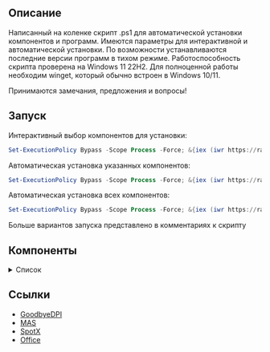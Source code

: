 ## Описание
Написанный на коленке скрипт .ps1 для автоматической установки компонентов и программ. Имеются параметры для интерактивной и автоматической установки. По возможности устанавливаются последние версии программ в тихом режиме. Работоспособность скрипта проверена на Windows 11 22H2. Для полноценной работы необходим winget, который обычно встроен в Windows 10/11.

Принимаются замечания, предложения и вопросы!

## Запуск
Интерактивный выбор компонентов для установки:
```powershell
Set-ExecutionPolicy Bypass -Scope Process -Force; &{iex (iwr https://raw.githubusercontent.com/uffemcev/utilities/main/utilities.ps1); manual}
```
Автоматическая установка указанных компонентов:
```powershell
Set-ExecutionPolicy Bypass -Scope Process -Force; &{iex (iwr https://raw.githubusercontent.com/uffemcev/utilities/main/utilities.ps1); auto -store -office -chrome}
```
Автоматическая установка всех компонентов:
```powershell
Set-ExecutionPolicy Bypass -Scope Process -Force; &{iex (iwr https://raw.githubusercontent.com/uffemcev/utilities/main/utilities.ps1); auto -all}
```
Больше вариантов запуска представлено в комментариях к скрипту

## Компоненты
<details>
<summary>Список</summary>

| Компонент | Описание |
| :-- | :-- |
| store | Обновление приложений в MS store, инициализирует winget на свежей системе
| office | Office, Word, Excel 365 mondo volume license |
| spotx | Spotify мод |
| dpi | GoodbyeDPI, по умолчанию активируется режим 5 |
| directx | DirectX |
| vcredist | Microsoft Visual C++ 2015-2022 |
| chrome | Google Chrome |
| discord | Discord |
| steam | Steam |
| qbit | qBittorrent |
| zip | 7zip |
| gdrive | Google Drive |
| adguard | AdGuard |
| blender | Blender |
| signal | Signal RGB |
| codec | K-Lite Codec Pack Full, ручная установка |
| nvidia | NVCleanstall, ручная установка |

</details>

## Ссылки
* [GoodbyeDPI](https://github.com/ValdikSS/GoodbyeDPI)
* [MAS](https://github.com/massgravel/Microsoft-Activation-Scripts)
* [SpotX](https://github.com/amd64fox/SpotX)
* [Office](https://github.com/farag2/Office)
